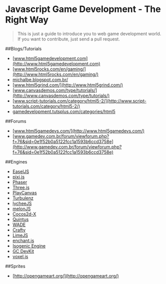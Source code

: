 Javascript Game Development - The Right Way
===
> This is just a guide to introduce you to web game development world.
> If you want to contribute, just send a pull request.

##Blogs/Tutorials
 - [www.html5gamedevelopment.com](http://www.html5gamedevelopment.com)
 - [www.html5rocks.com/en/gaming/](http://www.html5rocks.com/en/gaming/)
 - [michalbe.blogspot.com.br/](http://michalbe.blogspot.com.br/)
 - [www.html5grind.com/](http://www.html5grind.com/)
 - [www.canvasdemos.com/type/tutorials/](http://www.canvasdemos.com/type/tutorials/)
 - [www.script-tutorials.com/category/html5-2/](http://www.script-tutorials.com/category/html5-2/)
 - [gamedevelopment.tutsplus.com/categories/html5](http://gamedevelopment.tutsplus.com/categories/html5)

##Forums
- [www.html5gamedevs.com/](http://www.html5gamedevs.com/)
- [www.gamedev.com.br/forum/viewforum.php?f=76&sid=0e1f52b0a5122fcc1a1593b6ccd3758e](http://www.gamedev.com.br/forum/viewforum.php?f=76&sid=0e1f52b0a5122fcc1a1593b6ccd3758e)

##Engines
- [EaselJS](http://createjs.com/)
- [pixi.js](https://github.com/GoodBoyDigital/pixi.js)
- [Phaser](http://phaser.io/)
- [Three.js](http://threejs.org/)
- [PlayCanvas](http://playcanvas.com)
- [Turbulenz](http://biz.turbulenz.com/developers)
- [lycheeJS](http://lycheejs.org/)
- [melonJS](http://www.melonjs.org/)
- [Cocos2d-X](https://github.com/cocos2d/cocos2d-html5)
- [Quintus](http://html5quintus.com/)
- [WADE](http://www.clockworkchilli.com/index.php/main/tech)
- [Crafty](http://craftyjs.com/)
- [LimeJS](http://www.limejs.com/)
- [enchant.js](http://enchantjs.com)
- [Isogenic Engine](http://www.isogenicengine.com/)
- [GC DevKit](http://docs.gameclosure.com/)
- [voxel.js](http://voxeljs.com/)

##Sprites
- [http://opengameart.org/](http://opengameart.org/)

